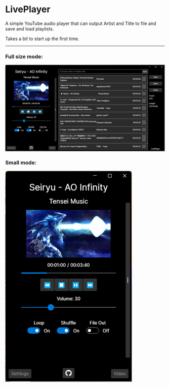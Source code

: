 # LivePlayer

A simple YouTube audio player that can output Artist and Title to file and save and load playlists.

Takes a bit to start up the first time.

---

### Full size mode:
![Full Size](Assets/Full.png)

### Small mode:
![Small](Assets/Half.png)